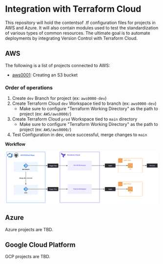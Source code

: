 # Integration with Terraform Cloud
This repository will hold the contentsof .tf configuration files for projects in AWS and Azure. It will also contain modules used to test the standardization of various types of common resources. The ultimate goal is to automate deployments by integrating Version Control with Terraform Cloud.

## AWS
The following is a list of projects connected to AWS:
- [aws0001](./AWS/aws0001/): Creating an S3 bucket

### Order of operations 
1. Create `dev` Branch for project (ex: `aws0000-dev`)
2. Create Terraform Cloud `dev` Workspace tied to branch (ex: `aws0000-dev`)
    - Make sure to configure "Terraform Working Directory" as the path to project (ex: `AWS/aws0000/`)
3. Create Terraform Cloud `prod` Workspace tied to `main` directory
    - Make sure to configure "Terraform Working Directory" as the path to project (ex: `AWS/aws0000/`)
4. Test Configuration in dev, once successful, merge changes to `main`

**Workflow**  

![](./Attachments/ado-tf-aws-workflow.png)


## Azure
Azure projects are TBD.

## Google Cloud Platform
GCP projects are TBD.